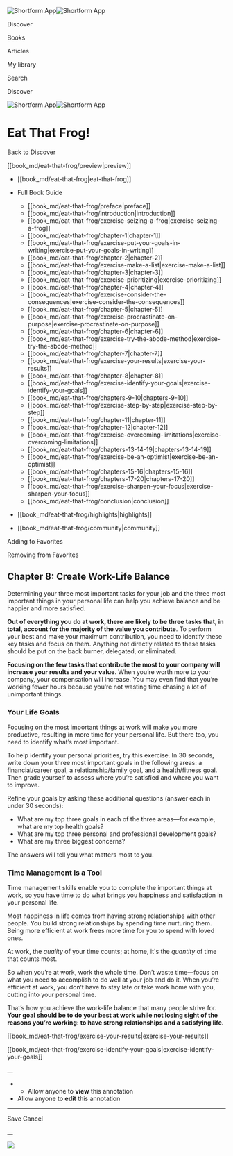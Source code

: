 ![Shortform App](/img/logo.36a2399e.svg)![Shortform App](/img/logo-dark.70c1b072.svg)

Discover

Books

Articles

My library

Search

Discover

![Shortform App](/img/logo.36a2399e.svg)![Shortform App](/img/logo-dark.70c1b072.svg)

# Eat That Frog!

Back to Discover

[[book_md/eat-that-frog/preview|preview]]

  * [[book_md/eat-that-frog|eat-that-frog]]
  * Full Book Guide

    * [[book_md/eat-that-frog/preface|preface]]
    * [[book_md/eat-that-frog/introduction|introduction]]
    * [[book_md/eat-that-frog/exercise-seizing-a-frog|exercise-seizing-a-frog]]
    * [[book_md/eat-that-frog/chapter-1|chapter-1]]
    * [[book_md/eat-that-frog/exercise-put-your-goals-in-writing|exercise-put-your-goals-in-writing]]
    * [[book_md/eat-that-frog/chapter-2|chapter-2]]
    * [[book_md/eat-that-frog/exercise-make-a-list|exercise-make-a-list]]
    * [[book_md/eat-that-frog/chapter-3|chapter-3]]
    * [[book_md/eat-that-frog/exercise-prioritizing|exercise-prioritizing]]
    * [[book_md/eat-that-frog/chapter-4|chapter-4]]
    * [[book_md/eat-that-frog/exercise-consider-the-consequences|exercise-consider-the-consequences]]
    * [[book_md/eat-that-frog/chapter-5|chapter-5]]
    * [[book_md/eat-that-frog/exercise-procrastinate-on-purpose|exercise-procrastinate-on-purpose]]
    * [[book_md/eat-that-frog/chapter-6|chapter-6]]
    * [[book_md/eat-that-frog/exercise-try-the-abcde-method|exercise-try-the-abcde-method]]
    * [[book_md/eat-that-frog/chapter-7|chapter-7]]
    * [[book_md/eat-that-frog/exercise-your-results|exercise-your-results]]
    * [[book_md/eat-that-frog/chapter-8|chapter-8]]
    * [[book_md/eat-that-frog/exercise-identify-your-goals|exercise-identify-your-goals]]
    * [[book_md/eat-that-frog/chapters-9-10|chapters-9-10]]
    * [[book_md/eat-that-frog/exercise-step-by-step|exercise-step-by-step]]
    * [[book_md/eat-that-frog/chapter-11|chapter-11]]
    * [[book_md/eat-that-frog/chapter-12|chapter-12]]
    * [[book_md/eat-that-frog/exercise-overcoming-limitations|exercise-overcoming-limitations]]
    * [[book_md/eat-that-frog/chapters-13-14-19|chapters-13-14-19]]
    * [[book_md/eat-that-frog/exercise-be-an-optimist|exercise-be-an-optimist]]
    * [[book_md/eat-that-frog/chapters-15-16|chapters-15-16]]
    * [[book_md/eat-that-frog/chapters-17-20|chapters-17-20]]
    * [[book_md/eat-that-frog/exercise-sharpen-your-focus|exercise-sharpen-your-focus]]
    * [[book_md/eat-that-frog/conclusion|conclusion]]
  * [[book_md/eat-that-frog/highlights|highlights]]
  * [[book_md/eat-that-frog/community|community]]



Adding to Favorites 

Removing from Favorites 

## Chapter 8: Create Work-Life Balance

Determining your three most important tasks for your job and the three most important things in your personal life can help you achieve balance and be happier and more satisfied.

**Out of everything you do at work, there are likely to be three tasks that, in total, account for the majority of the value you contribute**. To perform your best and make your maximum contribution, you need to identify these key tasks and focus on them. Anything not directly related to these tasks should be put on the back burner, delegated, or eliminated.

**Focusing on the few tasks that contribute the most to your company will increase your results and your value**. When you’re worth more to your company, your compensation will increase. You may even find that you’re working fewer hours because you’re not wasting time chasing a lot of unimportant things.

### Your Life Goals

Focusing on the most important things at work will make you more productive, resulting in more time for your personal life. But there too, you need to identify what’s most important.

To help identify your personal priorities, try this exercise. In 30 seconds, write down your three most important goals in the following areas: a financial/career goal, a relationship/family goal, and a health/fitness goal. Then grade yourself to assess where you’re satisfied and where you want to improve.

Refine your goals by asking these additional questions (answer each in under 30 seconds):

  * What are my top three goals in each of the three areas—for example, what are my top health goals?
  * What are my top three personal and professional development goals?
  * What are my three biggest concerns?



The answers will tell you what matters most to you.

### Time Management Is a Tool

Time management skills enable you to complete the important things at work, so you have time to do what brings you happiness and satisfaction in your personal life.

Most happiness in life comes from having strong relationships with other people. You build strong relationships by spending time nurturing them. Being more efficient at work frees more time for you to spend with loved ones.

At work, the _quality_ of your time counts; at home, it's the _quantity_ of time that counts most.

So when you’re at work, work the whole time. Don’t waste time—focus on what you need to accomplish to do well at your job and do it. When you’re efficient at work, you don’t have to stay late or take work home with you, cutting into your personal time.

That’s how you achieve the work-life balance that many people strive for. **Your goal should be to do your best at work while not losing sight of the reasons you’re working: to have strong relationships and a satisfying life.**

[[book_md/eat-that-frog/exercise-your-results|exercise-your-results]]

[[book_md/eat-that-frog/exercise-identify-your-goals|exercise-identify-your-goals]]

__

  *   * Allow anyone to **view** this annotation
  * Allow anyone to **edit** this annotation



* * *

Save Cancel

__




![](https://bat.bing.com/action/0?ti=56018282&Ver=2&mid=e7e39f40-54d0-44e3-ab56-b15874e52108&sid=49fff5b0636c11eeb9c611038afc8668&vid=4a005010636c11ee80c703d4c4a7acd5&vids=0&msclkid=N&pi=0&lg=en-US&sw=800&sh=600&sc=24&nwd=1&tl=Shortform%20%7C%20Eat%20That%20Frog!&p=https%3A%2F%2Fwww.shortform.com%2Fapp%2Fbook%2Feat-that-frog%2Fchapter-8&r=&lt=515&evt=pageLoad&sv=1&rn=363607)
